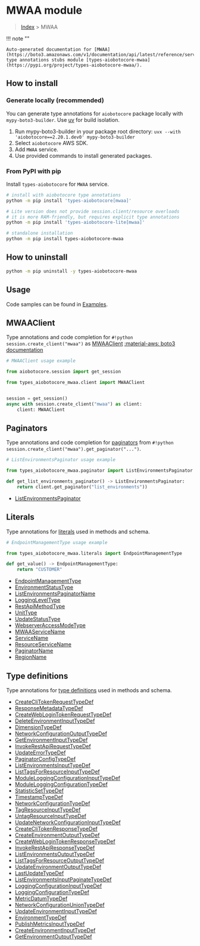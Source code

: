 # MWAA module

> [Index](../README.md) > MWAA


!!! note ""

    Auto-generated documentation for [MWAA](https://boto3.amazonaws.com/v1/documentation/api/latest/reference/services/mwaa.html#mwaa)
    type annotations stubs module [types-aiobotocore-mwaa](https://pypi.org/project/types-aiobotocore-mwaa/).

## How to install

### Generate locally (recommended)

You can generate type annotations for `aiobotocore` package locally with `mypy-boto3-builder`.
Use [uv](https://docs.astral.sh/uv/getting-started/installation/) for build isolation.

1. Run mypy-boto3-builder in your package root directory: `uvx --with 'aiobotocore==2.20.1.dev0' mypy-boto3-builder`
1. Select `aiobotocore` AWS SDK.
1. Add `MWAA` service.
1. Use provided commands to install generated packages.



### From PyPI with pip

Install `types-aiobotocore` for `MWAA` service.

```bash
# install with aiobotocore type annotations
python -m pip install 'types-aiobotocore[mwaa]'

# Lite version does not provide session.client/resource overloads
# it is more RAM-friendly, but requires explicit type annotations
python -m pip install 'types-aiobotocore-lite[mwaa]'

# standalone installation
python -m pip install types-aiobotocore-mwaa
```



## How to uninstall

```bash
python -m pip uninstall -y types-aiobotocore-mwaa
```

## Usage

Code samples can be found in [Examples](./usage.md).

## MWAAClient

Type annotations and code completion for  `#!python session.create_client("mwaa")` as [MWAAClient](./client.md)
[:material-aws: boto3 documentation](https://boto3.amazonaws.com/v1/documentation/api/latest/reference/services/mwaa.html#MWAA.Client)

```python
# MWAAClient usage example

from aiobotocore.session import get_session

from types_aiobotocore_mwaa.client import MWAAClient


session = get_session()
async with session.create_client("mwaa") as client:
    client: MWAAClient
```


## Paginators

Type annotations and code completion for
[paginators](./paginators.md)
from `#!python session.create_client("mwaa").get_paginator("...")`.

```python
# ListEnvironmentsPaginator usage example

from types_aiobotocore_mwaa.paginator import ListEnvironmentsPaginator

def get_list_environments_paginator() -> ListEnvironmentsPaginator:
    return client.get_paginator("list_environments"))
```

- [ListEnvironmentsPaginator](./paginators.md#listenvironmentspaginator)








## Literals

Type annotations for [literals](./literals.md) used in methods and schema.

```python
# EndpointManagementType usage example

from types_aiobotocore_mwaa.literals import EndpointManagementType

def get_value() -> EndpointManagementType:
    return "CUSTOMER"
```

- [EndpointManagementType](./literals.md#endpointmanagementtype)
- [EnvironmentStatusType](./literals.md#environmentstatustype)
- [ListEnvironmentsPaginatorName](./literals.md#listenvironmentspaginatorname)
- [LoggingLevelType](./literals.md#loggingleveltype)
- [RestApiMethodType](./literals.md#restapimethodtype)
- [UnitType](./literals.md#unittype)
- [UpdateStatusType](./literals.md#updatestatustype)
- [WebserverAccessModeType](./literals.md#webserveraccessmodetype)
- [MWAAServiceName](./literals.md#mwaaservicename)
- [ServiceName](./literals.md#servicename)
- [ResourceServiceName](./literals.md#resourceservicename)
- [PaginatorName](./literals.md#paginatorname)
- [RegionName](./literals.md#regionname)




## Type definitions

Type annotations for [type definitions](./type_defs.md) used in methods and schema.

- [CreateCliTokenRequestTypeDef](./type_defs.md#createclitokenrequesttypedef)
- [ResponseMetadataTypeDef](./type_defs.md#responsemetadatatypedef)
- [CreateWebLoginTokenRequestTypeDef](./type_defs.md#createweblogintokenrequesttypedef)
- [DeleteEnvironmentInputTypeDef](./type_defs.md#deleteenvironmentinputtypedef)
- [DimensionTypeDef](./type_defs.md#dimensiontypedef)
- [NetworkConfigurationOutputTypeDef](./type_defs.md#networkconfigurationoutputtypedef)
- [GetEnvironmentInputTypeDef](./type_defs.md#getenvironmentinputtypedef)
- [InvokeRestApiRequestTypeDef](./type_defs.md#invokerestapirequesttypedef)
- [UpdateErrorTypeDef](./type_defs.md#updateerrortypedef)
- [PaginatorConfigTypeDef](./type_defs.md#paginatorconfigtypedef)
- [ListEnvironmentsInputTypeDef](./type_defs.md#listenvironmentsinputtypedef)
- [ListTagsForResourceInputTypeDef](./type_defs.md#listtagsforresourceinputtypedef)
- [ModuleLoggingConfigurationInputTypeDef](./type_defs.md#moduleloggingconfigurationinputtypedef)
- [ModuleLoggingConfigurationTypeDef](./type_defs.md#moduleloggingconfigurationtypedef)
- [StatisticSetTypeDef](./type_defs.md#statisticsettypedef)
- [TimestampTypeDef](./type_defs.md#timestamptypedef)
- [NetworkConfigurationTypeDef](./type_defs.md#networkconfigurationtypedef)
- [TagResourceInputTypeDef](./type_defs.md#tagresourceinputtypedef)
- [UntagResourceInputTypeDef](./type_defs.md#untagresourceinputtypedef)
- [UpdateNetworkConfigurationInputTypeDef](./type_defs.md#updatenetworkconfigurationinputtypedef)
- [CreateCliTokenResponseTypeDef](./type_defs.md#createclitokenresponsetypedef)
- [CreateEnvironmentOutputTypeDef](./type_defs.md#createenvironmentoutputtypedef)
- [CreateWebLoginTokenResponseTypeDef](./type_defs.md#createweblogintokenresponsetypedef)
- [InvokeRestApiResponseTypeDef](./type_defs.md#invokerestapiresponsetypedef)
- [ListEnvironmentsOutputTypeDef](./type_defs.md#listenvironmentsoutputtypedef)
- [ListTagsForResourceOutputTypeDef](./type_defs.md#listtagsforresourceoutputtypedef)
- [UpdateEnvironmentOutputTypeDef](./type_defs.md#updateenvironmentoutputtypedef)
- [LastUpdateTypeDef](./type_defs.md#lastupdatetypedef)
- [ListEnvironmentsInputPaginateTypeDef](./type_defs.md#listenvironmentsinputpaginatetypedef)
- [LoggingConfigurationInputTypeDef](./type_defs.md#loggingconfigurationinputtypedef)
- [LoggingConfigurationTypeDef](./type_defs.md#loggingconfigurationtypedef)
- [MetricDatumTypeDef](./type_defs.md#metricdatumtypedef)
- [NetworkConfigurationUnionTypeDef](./type_defs.md#networkconfigurationuniontypedef)
- [UpdateEnvironmentInputTypeDef](./type_defs.md#updateenvironmentinputtypedef)
- [EnvironmentTypeDef](./type_defs.md#environmenttypedef)
- [PublishMetricsInputTypeDef](./type_defs.md#publishmetricsinputtypedef)
- [CreateEnvironmentInputTypeDef](./type_defs.md#createenvironmentinputtypedef)
- [GetEnvironmentOutputTypeDef](./type_defs.md#getenvironmentoutputtypedef)

